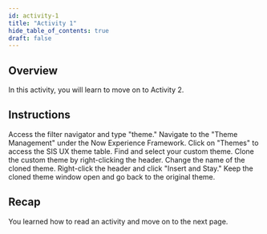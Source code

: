 ```yaml
---
id: activity-1
title: "Activity 1"
hide_table_of_contents: true
draft: false
---
```


## Overview
In this activity, you will learn to move on to Activity 2. 

## Instructions
Access the filter navigator and type "theme."
Navigate to the "Theme Management" under the Now Experience Framework.
Click on "Themes" to access the SIS UX theme table.
Find and select your custom theme.
Clone the custom theme by right-clicking the header.
Change the name of the cloned theme.
Right-click the header and click "Insert and Stay."
Keep the cloned theme window open and go back to the original theme.







## Recap

You learned how to read an activity and move on to the next page. 